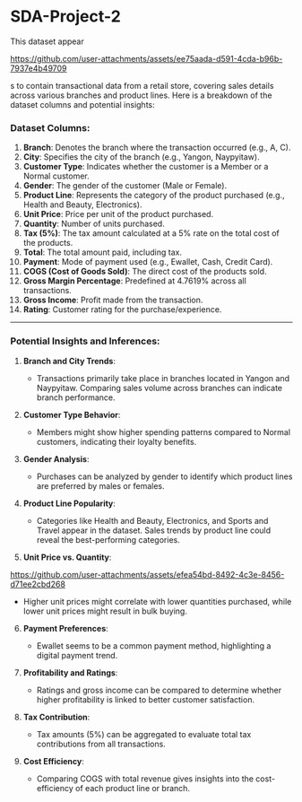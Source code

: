 # SDA-Project-2
This dataset appear

https://github.com/user-attachments/assets/ee75aada-d591-4cda-b96b-7937e4b49709

s to contain transactional data from a retail store, covering sales details across various branches and product lines. Here is a breakdown of the dataset columns and potential insights:

### Dataset Columns:
1. **Branch**: Denotes the branch where the transaction occurred (e.g., A, C).
2. **City**: Specifies the city of the branch (e.g., Yangon, Naypyitaw).
3. **Customer Type**: Indicates whether the customer is a Member or a Normal customer.
4. **Gender**: The gender of the customer (Male or Female).
5. **Product Line**: Represents the category of the product purchased (e.g., Health and Beauty, Electronics).
6. **Unit Price**: Price per unit of the product purchased.
7. **Quantity**: Number of units purchased.
8. **Tax (5%)**: The tax amount calculated at a 5% rate on the total cost of the products.
9. **Total**: The total amount paid, including tax.
10. **Payment**: Mode of payment used (e.g., Ewallet, Cash, Credit Card).
11. **COGS (Cost of Goods Sold)**: The direct cost of the products sold.
12. **Gross Margin Percentage**: Predefined at 4.7619% across all transactions.
13. **Gross Income**: Profit made from the transaction.
14. **Rating**: Customer rating for the purchase/experience.

---

### Potential Insights and Inferences:
1. **Branch and City Trends**:
   - Transactions primarily take place in branches located in Yangon and Naypyitaw. Comparing sales volume across branches can indicate branch performance.

2. **Customer Type Behavior**:
   - Members might show higher spending patterns compared to Normal customers, indicating their loyalty benefits.

3. **Gender Analysis**:
   - Purchases can be analyzed by gender to identify which product lines are preferred by males or females.

4. **Product Line Popularity**:
   - Categories like Health and Beauty, Electronics, and Sports and Travel appear in the dataset. Sales trends by product line could reveal the best-performing categories.

5. **Unit Price vs. Quantity**:

https://github.com/user-attachments/assets/efea54bd-8492-4c3e-8456-d71ee2cbd268


   - Higher unit prices might correlate with lower quantities purchased, while lower unit prices might result in bulk buying.

6. **Payment Preferences**:
   - Ewallet seems to be a common payment method, highlighting a digital payment trend.

7. **Profitability and Ratings**:
   - Ratings and gross income can be compared to determine whether higher profitability is linked to better customer satisfaction.

8. **Tax Contribution**:
   - Tax amounts (5%) can be aggregated to evaluate total tax contributions from all transactions.

9. **Cost Efficiency**:
   - Comparing COGS with total revenue gives insights into the cost-efficiency of each product line or branch.


